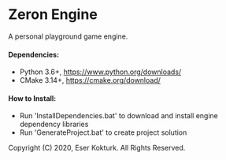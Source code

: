 # Zeron Engine
A personal playground game engine.

#### Dependencies:
- Python 3.6+, https://www.python.org/downloads/
- CMake 3.14+, https://cmake.org/download/

#### How to Install:
- Run 'InstallDependencies.bat' to download and install engine dependency libraries
- Run 'GenerateProject.bat' to create project solution

Copyright (C) 2020, Eser Kokturk. All Rights Reserved.